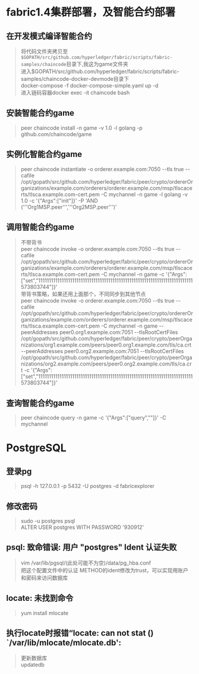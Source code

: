 # fabric1.4集群部署，及智能合约部署

## 在开发模式编译智能合约
> 将代码文件夹拷贝至``$GOPATH/src/github.com/hyperledger/fabric/scripts/fabric-samples/chaincode``目录下,我这为game文件夹  
> 进入$GOPATH/src/github.com/hyperledger/fabric/scripts/fabric-samples/chaincode-docker-devmode目录下  
> docker-compose -f docker-compose-simple.yaml up -d  
> 进入链码容器docker exec -it chaincode bash  

##  安装智能合约game
> peer chaincode install -n game -v 1.0 -l golang -p github.com/chaincode/game

## 实例化智能合约game
> peer chaincode instantiate -o orderer.example.com:7050 --tls true --cafile /opt/gopath/src/github.com/hyperledger/fabric/peer/crypto/ordererOrganizations/example.com/orderers/orderer.example.com/msp/tlscacerts/tlsca.example.com-cert.pem -C mychannel -n game -l golang -v 1.0 -c '{"Args":["init"]}' -P 'AND ('\''Org1MSP.peer'\'','\''Org2MSP.peer'\'')'

## 调用智能合约game
> 不带背书  
> peer chaincode invoke -o orderer.example.com:7050 --tls true --cafile /opt/gopath/src/github.com/hyperledger/fabric/peer/crypto/ordererOrganizations/example.com/orderers/orderer.example.com/msp/tlscacerts/tlsca.example.com-cert.pem -C mychannel -n game -c '{"Args":["set","1111111111111111111111111111111111111111111111111111111111111111111111111573803744"]}'  
> 带背书策略，如果还用上面那个，不同同步到其他节点  
> peer chaincode invoke -o orderer.example.com:7050 --tls true --cafile /opt/gopath/src/github.com/hyperledger/fabric/peer/crypto/ordererOrganizations/example.com/orderers/orderer.example.com/msp/tlscacerts/tlsca.example.com-cert.pem -C mychannel -n game --peerAddresses peer0.org1.example.com:7051 --tlsRootCertFiles /opt/gopath/src/github.com/hyperledger/fabric/peer/crypto/peerOrganizations/org1.example.com/peers/peer0.org1.example.com/tls/ca.crt --peerAddresses peer0.org2.example.com:7051 --tlsRootCertFiles /opt/gopath/src/github.com/hyperledger/fabric/peer/crypto/peerOrganizations/org2.example.com/peers/peer0.org2.example.com/tls/ca.crt -c '{"Args":["set","1111111111111111111111111111111111111111111111111111111111111111111111111573803744"]}'  


## 查询智能合约game
> peer chaincode query -n game -c '{"Args":["query",""]}' -C mychannel


# PostgreSQL

## 登录pg
> psql -h 127.0.0.1 -p 5432 -U postgres -d fabricexplorer

## 修改密码
> sudo -u postgres psql  
> ALTER USER postgres WITH PASSWORD '930912'

## psql: 致命错误: 用户 "postgres" Ident 认证失败
> vim /var/lib/pgsql/(此处可能不为空)/data/pg_hba.conf  
> 把这个配置文件中的认证 METHOD的ident修改为trust，可以实现用账户和密码来访问数据库

## locate: 未找到命令
> yum install mlocate

## 执行locate时报错“locate: can not stat () `/var/lib/mlocate/mlocate.db':
> 更新数据库  
> updatedb